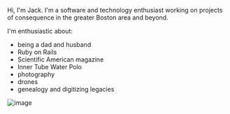 Hi, I'm Jack. I'm a software and technology enthusiast working on projects of consequence in the greater Boston area and beyond.

I'm enthusiastic about:
* being a dad and husband
* Ruby on Rails
* Scientific American magazine
* Inner Tube Water Polo
* photography
* drones
* genealogy and digitizing legacies

![image](https://user-images.githubusercontent.com/7285/109972372-34baf000-7cc5-11eb-8f75-5ce423e885aa.png)
